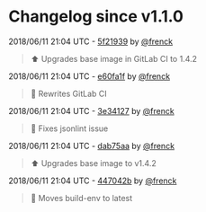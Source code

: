 # Changelog since v1.1.0

2018/06/11 21:04 UTC - [5f21939](https://github.com/hassio-addons/addon-ftp/commit/5f219392b2c1c35f46605e36ab033abc580f21b1) by [@frenck](https://github.com/frenck)
> :arrow_up: Upgrades base image in GitLab CI to 1.4.2 

2018/06/11 21:04 UTC - [e60fa1f](https://github.com/hassio-addons/addon-ftp/commit/e60fa1fa30614c526390860eb6f9bda4a13bb56c) by [@frenck](https://github.com/frenck)
> :rocket: Rewrites GitLab CI 

2018/06/11 21:04 UTC - [3e34127](https://github.com/hassio-addons/addon-ftp/commit/3e34127d7002abac411e1822bab634548ebdf9f6) by [@frenck](https://github.com/frenck)
> :shirt: Fixes jsonlint issue 

2018/06/11 21:04 UTC - [dab75aa](https://github.com/hassio-addons/addon-ftp/commit/dab75aacab127b94919b5063d7be984b8fcd4708) by [@frenck](https://github.com/frenck)
> :arrow_up: Upgrades base image to v1.4.2 

2018/06/11 21:04 UTC - [447042b](https://github.com/hassio-addons/addon-ftp/commit/447042b02376751f2c3388245e78d6a5fad931c9) by [@frenck](https://github.com/frenck)
> :rocket: Moves build-env to latest 

